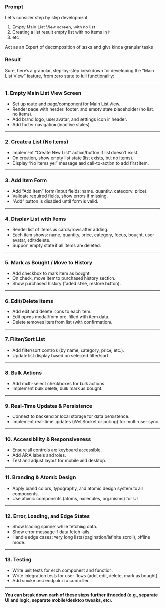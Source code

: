 ### Prompt

Let's consider step by step development
1. Empty Main List View screen, with no list
2. Creating a list result empty list with no items in it
3. etc 

Act as an Expert of decomposition of tasks and give kinda granular tasks

### Result

Sure, here’s a granular, step-by-step breakdown for developing the “Main List View” feature, from zero state to full functionality:

---

### 1. **Empty Main List View Screen**
- Set up route and page/component for Main List View.
- Render page with header, footer, and empty state placeholder (no list, no items).
- Add brand logo, user avatar, and settings icon in header.
- Add footer navigation (inactive states).

---

### 2. **Create a List (No Items)**
- Implement “Create New List” action/button if list doesn’t exist.
- On creation, show empty list state (list exists, but no items).
- Display “No items yet” message and call-to-action to add first item.

---

### 3. **Add Item Form**
- Add “Add Item” form (input fields: name, quantity, category, price).
- Validate required fields, show errors if missing.
- “Add” button is disabled until form is valid.

---

### 4. **Display List with Items**
- Render list of items as cards/rows after adding.
- Each item shows: name, quantity, price, category, focus, bought, user avatar, edit/delete.
- Support empty state if all items are deleted.

---

### 5. **Mark as Bought / Move to History**
- Add checkbox to mark item as bought.
- On check, move item to purchased history section.
- Show purchased history (faded style, restore button).

---

### 6. **Edit/Delete Items**
- Add edit and delete icons to each item.
- Edit opens modal/form pre-filled with item data.
- Delete removes item from list (with confirmation).

---

### 7. **Filter/Sort List**
- Add filter/sort controls (by name, category, price, etc.).
- Update list display based on selected filter/sort.

---

### 8. **Bulk Actions**
- Add multi-select checkboxes for bulk actions.
- Implement bulk delete, bulk mark as bought.

---

### 9. **Real-Time Updates & Persistence**
- Connect to backend or local storage for data persistence.
- Implement real-time updates (WebSocket or polling) for multi-user sync.

---

### 10. **Accessibility & Responsiveness**
- Ensure all controls are keyboard accessible.
- Add ARIA labels and roles.
- Test and adjust layout for mobile and desktop.

---

### 11. **Branding & Atomic Design**
- Apply brand colors, typography, and atomic design system to all components.
- Use atomic components (atoms, molecules, organisms) for UI.

---

### 12. **Error, Loading, and Edge States**
- Show loading spinner while fetching data.
- Show error message if data fetch fails.
- Handle edge cases: very long lists (pagination/infinite scroll), offline mode.

---

### 13. **Testing**
- Write unit tests for each component and function.
- Write integration tests for user flows (add, edit, delete, mark as bought).
- Add smoke test endpoint to controller.

---

**You can break down each of these steps further if needed (e.g., separate UI and logic, separate mobile/desktop tweaks, etc).**
